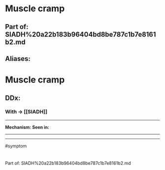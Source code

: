 # Muscle cramp

Part of: SIADH%20a22b183b96404bd8be787c1b7e8161b2.md
---
Aliases:
---
# Muscle cramp
## DDx:
### With -> [[SIADH]]

---
**Mechanism:**
**Seen in:** 

---


---
#symptom 
# 

Part of: SIADH%20a22b183b96404bd8be787c1b7e8161b2.md
